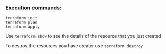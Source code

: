 ### Execution commands:

```
terraform init
terraform plan
terraform apply
```

Use `terraform show` to see the details of the resource that you just created

To destroy the resources you have creater use `terraform destroy`
